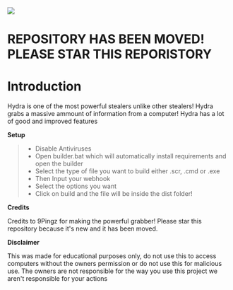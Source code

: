 <img  src="https://cdn-icons-png.flaticon.com/128/6646/6646463.png">

# REPOSITORY HAS BEEN MOVED! PLEASE STAR THIS REPORISTORY

# Introduction

<p>Hydra is one of the most powerful stealers unlike other stealers! Hydra grabs a massive ammount of information from a computer! Hydra has a lot of good and improved features</p>


 **Setup**
> - Disable Antiviruses
> - Open builder.bat which will automatically install requirements and open the builder
> - Select the type of file you want to build either .scr, .cmd or .exe
> - Then Input your webhook
> - Select the options you want
> - Click on build and the file will be inside the dist folder!

**Credits**

<p>Credits to 9Pingz for making the powerful grabber! Please star this repository because it's new and it has been moved.</p>

**Disclaimer**

<p>This was made for educational purposes only, do not use this to access computers without the owners permission or do not use this for malicious use. The owners are not responsible for the way you use this project we aren't responsible for your actions</p>
